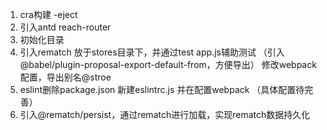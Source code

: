 1. cra构建 -eject
2. 引入antd reach-router
3. 初始化目录
4. 引入rematch 放于stores目录下，并通过test app.js辅助测试 （引入@babel/plugin-proposal-export-default-from，方便导出）
    修改webpack配置，导出别名@stroe
5. eslint删除package.json 新建eslintrc.js 并在配置webpack （具体配置待完善）
6. 引入@rematch/persist，通过rematch进行加载，实现rematch数据持久化